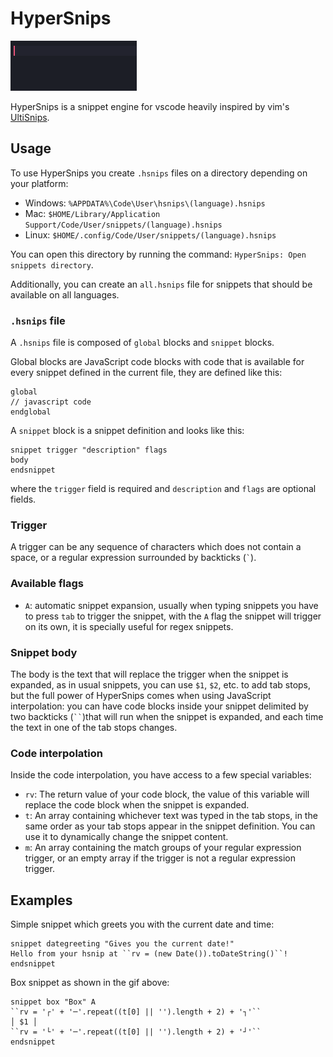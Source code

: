 # HyperSnips

![](./images/welcome.gif)

HyperSnips is a snippet engine for vscode heavily inspired by vim's
[UltiSnips](https://github.com/SirVer/ultisnips).

## Usage
To use HyperSnips you create `.hsnips` files on a directory depending on your platform:
- Windows: `%APPDATA%\Code\User\hsnips\(language).hsnips`
- Mac: `$HOME/Library/Application Support/Code/User/snippets/(language).hsnips`
- Linux: `$HOME/.config/Code/User/snippets/(language).hsnips`

You can open this directory by running the command: `HyperSnips: Open snippets directory`.

Additionally, you can create an `all.hsnips` file for snippets that should be available on all languages.

### `.hsnips` file
A `.hsnips` file is composed of `global` blocks and `snippet` blocks.

Global blocks are JavaScript code blocks with code that is available for every snippet defined in the
current file, they are defined like this:
```hsnips
global
// javascript code
endglobal
```

A `snippet` block is a snippet definition and looks like this:
```hsnips
snippet trigger "description" flags
body
endsnippet
```
where the `trigger` field is required and `description` and `flags` are optional fields.

### Trigger
A trigger can be any sequence of characters which does not contain a space, or a regular expression
surrounded by backticks (`` ` ``).

### Available flags
- `A`: automatic snippet expansion, usually when typing snippets you have to press `tab` to trigger
  the snippet, with the `A` flag the snippet will trigger on its own, it is specially useful for
  regex snippets.

### Snippet body
The body is the text that will replace the trigger when the snippet is expanded, as in usual
snippets, you can use `$1`, `$2`, etc. to add tab stops, but the full power of HyperSnips comes when
using JavaScript interpolation: you can have code blocks inside your snippet delimited by two
backticks (` `` `)that will run when the snippet is expanded, and each time the text in one of the
tab stops changes.

### Code interpolation
Inside the code interpolation, you have access to a few special variables:
- `rv`:  The return value of your code block, the value of this variable will replace the code block
  when the snippet is expanded.
- `t`: An array containing whichever text was typed in the tab stops, in the same order as your tab
  stops appear in the snippet definition. You can use it to dynamically change the snippet content.
- `m`: An array containing the match groups of your regular expression trigger, or an empty array if
  the trigger is not a regular expression trigger.

## Examples
Simple snippet which greets you with the current date and time:
```hsnips
snippet dategreeting "Gives you the current date!"
Hello from your hsnip at ``rv = (new Date()).toDateString()``!
endsnippet
```

Box snippet as shown in the gif above:
```hsnips
snippet box "Box" A
``rv = '┌' + '─'.repeat((t[0] || '').length + 2) + '┐'``
│ $1 │
``rv = '└' + '─'.repeat((t[0] || '').length + 2) + '┘'``
endsnippet
```
